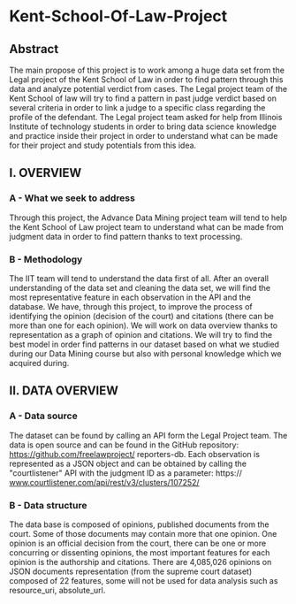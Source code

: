 # Kent-School-Of-Law-Project

## Abstract
The main propose of this project is to work among a huge data set from the Legal project of the Kent School of Law in order to find pattern through this data and analyze potential verdict from cases. The Legal project team of the Kent School of law will try to find a pattern in past judge verdict based on several criteria in order to link a judge to a specific class regarding the profile of the defendant. The Legal project team asked for help from Illinois Institute of technology students in order to bring data science knowledge and practice inside their project in order to understand what can be made for their project and study potentials from this idea.

## I. OVERVIEW

### A - What we seek to address
Through this project, the Advance Data Mining project team will tend to help the Kent School of Law project team to understand what can be made from judgment data in order to find pattern thanks to text processing.


### B - Methodology
The IIT team will tend to understand the data first of all. After an overall understanding of the data set and cleaning the data set, we will find the most representative feature in each observation in the API and the database.
We have, through this project, to improve the process of identifying the opinion (decision of the court) and citations (there can be more than one for each opinion).
We will work on data overview thanks to representation as a graph of opinion and citations.
We will try to find the best model in order find patterns in our dataset based on what we studied during our Data Mining course but also with personal knowledge which we acquired during.

## II. DATA OVERVIEW

### A - Data source
The dataset can be found by calling an API form the Legal Project team. The data is open source and can be found in the GitHub repository: https://github.com/freelawproject/ reporters-db. Each observation is represented as a JSON object and can be obtained by calling the "courtlistener" API
with the judgment ID as a parameter: https:// www.courtlistener.com/api/rest/v3/clusters/107252/


### B - Data structure
The data base is composed of opinions, published documents from the court. Some of those documents may contain more that one opinion. One opinion is an official decision from the court, there can be one or more concurring or dissenting opinions, the most important features for each opinion is the authorship and citations.
There are 4,085,026 opinions on JSON documents representation (from the supreme court dataset) composed of 22 features, some will not be used for data analysis such as resource_uri, absolute_url.